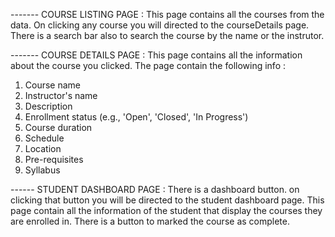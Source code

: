 ------- COURSE LISTING PAGE :
This page contains all the courses from the data. On clicking any course you will directed to the courseDetails page.
There is a search bar also to search the course by the name or the instrutor.

------- COURSE DETAILS PAGE :
This page contains all the information about the course you clicked.
The page contain the following info :

1. Course name
2. Instructor's name
3. Description
4. Enrollment status (e.g., 'Open', 'Closed', 'In Progress')
5. Course duration
6. Schedule
7. Location
8. Pre-requisites
9. Syllabus

------ STUDENT DASHBOARD PAGE :
There is a dashboard button. on clicking that button you will be directed to the student dashboard page.
This page contain all the information of the student that display the courses they are enrolled in.
There is a button to marked the course as complete.
